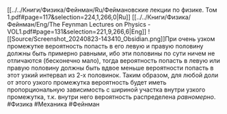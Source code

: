 [[../../Книги/Физика/Фейнман/Ru/Феймановские лекции по физике. Том 1.pdf#page=117&selection=224,1,266,0|Ru]]
[[../../Книги/Физика/Фейнман/Eng/The Feynman Lectures on Physics - VOL1.pdf#page=131&selection=221,9,266,6|Eng]]
![[Source/Screenshot_20240823-143410_Obsidian.png]]При очень узком промежутке вероятность попасть в его левую и правую половину должны быть примерно равными, ибо эти половины по сути ничем не отличаются (бесконечно мало), тогда вероятность попасть в левую или правую половину должны быть вдвое меньше вероятности попасть в этот узкий интервал из 2-х половинок. Таким образом, для любой доли от этого узкого промежутка вероятность будет иметь пропорциональную зависимость с шириной участка внутри узкого промежутка, т.к. внутри него вероятность распределена *равномерно*.
#Физика #Механика #Фейнман 
